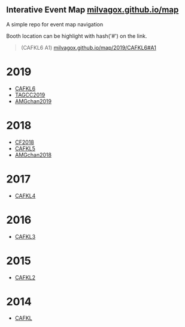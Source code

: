 Interative Event Map [milvagox.github.io/map](http://milvagox.github.io/map)
----
A simple repo for event map navigation 

Booth location can be highlight with hash('#') on the link.
> (CAFKL6 A1) [milvagox.github.io/map/2019/CAFKL6#A1](http://milvagox.github.io/map/2019/CAFKL6#A1)

# 2019
- [CAFKL6](http://milvagox.github.io/map/2019/CAFKL6)
- [TAGCC2019](http://milvagox.github.io/map/2019/TAGCC2019)
- [AMGchan2019](http://milvagox.github.io/map/2019/AMGchan2019) 

# 2018
- [CF2018](http://milvagox.github.io/map/2018/CF2018) 
- [CAFKL5](http://milvagox.github.io/map/2018/CAFKL5) 
- [AMGchan2018](http://milvagox.github.io/map/2018/AMGchan2018)

# 2017
- [CAFKL4](http://milvagox.github.io/map/2017/CAFKL4)

# 2016
- [CAFKL3](http://milvagox.github.io/map/2016/CAFKL3)

# 2015
- [CAFKL2](http://milvagox.github.io/map/2015/CAFKL2)

# 2014
- [CAFKL](http://milvagox.github.io/map/2014/CAFKL1)
